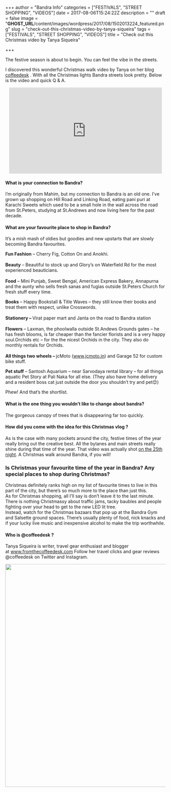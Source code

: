 +++
author = "Bandra Info"
categories = ["FESTIVALS", "STREET SHOPPING", "VIDEOS"]
date = 2017-08-06T15:24:22Z
description = ""
draft = false
image = "__GHOST_URL__/content/images/wordpress/2017/08/1502013224_featured.png"
slug = "check-out-this-christmas-video-by-tanya-siqueira"
tags = ["FESTIVALS", "STREET SHOPPING", "VIDEOS"]
title = "Check out this Christmas video by Tanya Siqueira"

+++


<p dir="ltr">The festive season is about to begin. You can feel the vibe in the streets.</p>
<p dir="ltr">I discovered this wonderful Christmas walk video by Tanya on her blog <a href="https://www.fromthecoffeedesk.com/2015/12/vlog-christmas-in-bandra.html">coffeedesk</a> . With all the Christmas lights Bandra streets look pretty. Below is the video and quick Q &amp; A.</p>
<div class="video-container" style="clear: both; text-align: center;">
<p><iframe width="480" height="270" src="https://www.youtube.com/embed/H-Wa9WPgXg4?feature=oembed" frameborder="0" gesture="media" allowfullscreen></iframe></p>
</div>
<h4>What is your connection to Bandra?</h4>
<p dir="ltr">I&#8217;m originally from Mahim, but my connection to Bandra is an old one. I&#8217;ve grown up shopping on Hill Road and Linking Road, eating pani puri at Karachi Sweets which used to be a small hole in the wall across the road from St.Peters, studying at St.Andrews and now living here for the past decade.</p>
<h4>What are your favourite place to shop in Bandra?</h4>
<p dir="ltr">It&#8217;s a mish mash of oldies but goodies and new upstarts that are slowly becoming Bandra favourites.</p>
<p dir="ltr"><strong>Fun Fashion</strong> &#8211; Cherry Fig, Cotton On and Anokhi.<br />
<strong><br />
Beauty</strong> &#8211; Beautiful to stock up and Glory&#8217;s on Waterfield Rd for the most experienced beauticians.<br />
<strong><br />
Food</strong> &#8211; Mini Punjab, Sweet Bengal, American Express Bakery, Annapurna and the aunty who sells fresh sanas and fugias outside St.Peters Church for fresh stuff every time.</p>
<p dir="ltr"><strong>Books</strong> &#8211; Happy Bookstall &amp; Title Waves &#8211; they still know their books and treat them with respect, unlike Crosswords.<br />
<strong><br />
Stationery &#8211; </strong>Virat paper mart and Janta on the road to Bandra station<br />
<strong><br />
Flowers</strong> &#8211; Laxman, the phoolwalla outside St.Andews Grounds gates &#8211; he has fresh blooms, is far cheaper than the fancier florists and is a very happy soul.Orchids etc &#8211; for the the nicest Orchids in the city. They also do monthly rentals for Orchids.<br />
<strong><br />
All things two wheels &#8211; </strong>jcMoto (<a href="https://www.jcmoto.in/">www.jcmoto.in</a>) and Garage 52 for custom bike stuff.</p>
<p dir="ltr"><strong>Pet stuff</strong> &#8211; Santosh Aquarium &#8211; near Sarvodaya rental library &#8211; for all things aquatic Pet Story at Pali Naka for all else. (They also have home delivery and a resident boss cat just outside the door you shouldn&#8217;t try and pet&#x1f60a;)</p>
<p dir="ltr">Phew! And that&#8217;s the shortlist.</p>
<h4>What is the one thing you wouldn&#8217;t like to change about bandra?</h4>
<p dir="ltr">The gorgeous canopy of trees that is disappearing far too quickly.</p>
<h4>How did you come with the idea for this Christmas vlog ?</h4>
<p dir="ltr">As is the case with many pockets around the city, festive times of the year really bring out the creative best. All the bylanes and main streets really shine during that time of the year. That video was actually shot <a href="https://airmail.calendar/2017-08-25%2019:00:00%20IST">on the 25th night</a>. A Christmas walk around Bandra, if you will!</p>
<h3>Is Christmas your favourite time of the year in Bandra? Any special places to shop during Christmas?</h3>
<p dir="ltr">Christmas definitely ranks high on my list of favourite times to live in this part of the city, but there&#8217;s so much more to the place than just this.<br />
As for Christmas shopping, all I&#8217;ll say is don&#8217;t leave it to the last minute. There is nothing Christmassy about traffic jams, tacky baubles and people fighting over your head to get to the new LED lit tree.<br />
Instead, watch for the Christmas bazaars that pop up at the Bandra Gym and Salsette ground spaces. There&#8217;s usually plenty of food, nick knacks and if your lucky live music and inexpensive alcohol to make the trip worthwhile.</p>
<h4>Who is @coffeedesk ?</h4>
<p dir="ltr">Tanya Siqueira is writer, travel gear enthusiast and blogger at <a href="https://www.fromthecoffeedesk.com/">www.fromthecoffeedesk.com</a> Follow her travel clicks and gear reviews @coffeedesk on Twitter and Instagram.</p>
<p><a href="https://i0.wp.com/bandra.info/wp-content/uploads/2017/08/image1_full.jpg?ssl=1"><img loading="lazy" class="aligncenter" src="https://i2.wp.com/bandra.info/wp-content/uploads/2017/08/image1.jpg?resize=548%2C699&#038;ssl=1" alt="" width="548" height="699" align="middle" data-recalc-dims="1" /></a></p>



